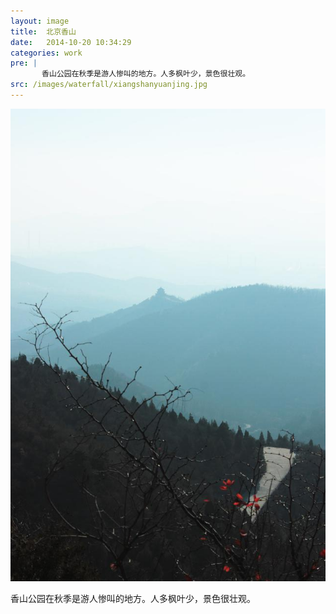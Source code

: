 ```yaml
---
layout: image
title:  北京香山
date:   2014-10-20 10:34:29
categories: work
pre: | 
       香山公园在秋季是游人惨叫的地方。人多枫叶少，景色很壮观。
src: /images/waterfall/xiangshanyuanjing.jpg
---
```


![](/images/xiangshanyuanjing.jpg)

香山公园在秋季是游人惨叫的地方。人多枫叶少，景色很壮观。